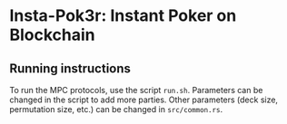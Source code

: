 # Insta-Pok3r: Instant Poker on Blockchain
## Running instructions
To run the MPC protocols, use the script `run.sh`.
Parameters can be changed in the script to add more parties. Other parameters (deck size, permutation size, etc.) can be changed in `src/common.rs`.